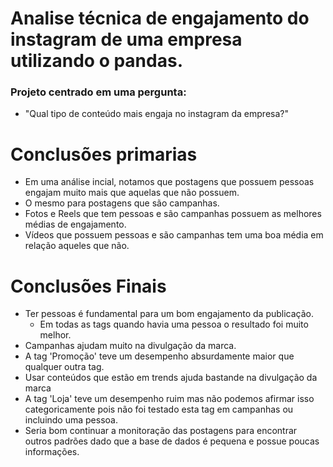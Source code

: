 # Analise técnica de engajamento do instagram de uma empresa utilizando o pandas.

### Projeto centrado em uma pergunta: 
- "Qual tipo de conteúdo mais engaja no instagram da empresa?"

# Conclusões primarias
- Em uma análise incial, notamos que postagens que possuem pessoas engajam muito mais que aquelas que não possuem.
- O mesmo para postagens que são campanhas.
- Fotos e Reels que tem pessoas e são campanhas possuem as melhores médias de engajamento.
- Vídeos que possuem pessoas e são campanhas tem uma boa média em relação aqueles que não.

# Conclusões Finais
- Ter pessoas é fundamental para um bom engajamento da publicação.
    -   Em todas as tags quando havia uma pessoa o resultado foi muito melhor.
- Campanhas ajudam muito na divulgação da marca.
- A tag 'Promoção' teve um desempenho absurdamente maior que qualquer outra tag.
- Usar conteúdos que estão em trends ajuda bastande na divulgação da marca
- A tag 'Loja' teve um desempenho ruim mas não podemos afirmar isso categoricamente pois não foi testado esta tag em campanhas ou incluindo uma pessoa.
- Seria bom continuar a monitoração das postagens para encontrar outros padrões dado que a base de dados é pequena e possue poucas informações.
